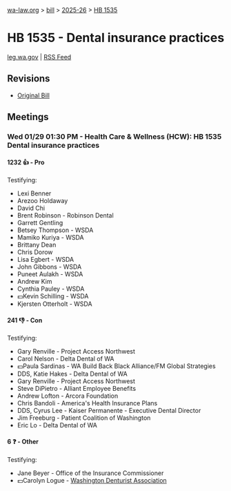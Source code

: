 [wa-law.org](/) > [bill](/bill/) > [2025-26](/bill/2025-26/) > [HB 1535](/bill/2025-26/hb/1535/)

# HB 1535 - Dental insurance practices
[leg.wa.gov](https://app.leg.wa.gov/billsummary?BillNumber=1535&Year=2025&Initiative=false) | [RSS Feed](./rss.xml)

## Revisions
* [Original Bill](1/)

## Meetings
### Wed 01/29 01:30 PM - Health Care & Wellness (HCW): HB 1535 Dental insurance practices
#### 1232 👍 - Pro
Testifying:
* Lexi Benner
* Arezoo Holdaway
* David Chi
* Brent Robinson - Robinson Dental
* Garrett Gentling
* Betsey Thompson - WSDA
* Mamiko Kuriya - WSDA
* Brittany Dean
* Chris Dorow
* Lisa Egbert - WSDA
* John Gibbons - WSDA
* Puneet Aulakh - WSDA
* Andrew Kim
* Cynthia Pauley - WSDA
* 💵Kevin Schilling - WSDA
* Kjersten Otterholt - WSDA

#### 241 👎 - Con
Testifying:
* Gary Renville - Project Access Northwest
* Carol Nelson - Delta Dental of WA
* 💵Paula Sardinas - WA Build Back Black Alliance/FM Global Strategies
* DDS, Katie Hakes - Delta Dental of WA
* Gary Renville - Project Access Northwest
* Steve DiPietro - Alliant Employee Benefits
* Andrew Lofton - Arcora Foundation
* Chris Bandoli - America's Health Insurance Plans
* DDS, Cyrus Lee - Kaiser Permanente - Executive Dental Director
* Jim Freeburg - Patient Coalition of Washington
* Eric Lo - Delta Dental of WA

#### 6 ❓ - Other
Testifying:
* Jane Beyer - Office of the Insurance Commissioner
* 💵Carolyn Logue - [Washington Denturist Association](/org/washington_denturist_association/)
